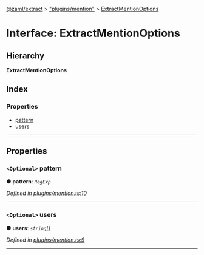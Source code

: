 [@zaml/extract](../README.md) > ["plugins/mention"](../modules/_plugins_mention_.md) > [ExtractMentionOptions](../interfaces/_plugins_mention_.extractmentionoptions.md)

# Interface: ExtractMentionOptions

## Hierarchy

**ExtractMentionOptions**

## Index

### Properties

* [pattern](_plugins_mention_.extractmentionoptions.md#pattern)
* [users](_plugins_mention_.extractmentionoptions.md#users)

---

## Properties

<a id="pattern"></a>

### `<Optional>` pattern

**● pattern**: *`RegExp`*

*Defined in [plugins/mention.ts:10](https://github.com/nexushubs/zaml-lang/blob/dba599e/packages/zaml-extract/src/plugins/mention.ts#L10)*

___
<a id="users"></a>

### `<Optional>` users

**● users**: *`string`[]*

*Defined in [plugins/mention.ts:9](https://github.com/nexushubs/zaml-lang/blob/dba599e/packages/zaml-extract/src/plugins/mention.ts#L9)*

___

